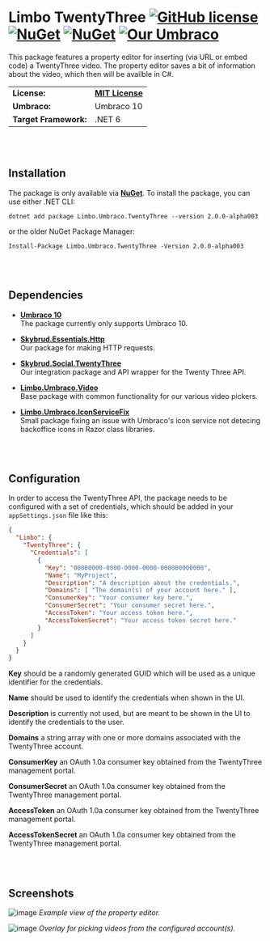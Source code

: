 # Limbo TwentyThree [![GitHub license](https://img.shields.io/badge/license-MIT-blue.svg)](LICENSE.md) [![NuGet](https://img.shields.io/nuget/v/Limbo.Umbraco.TwentyThree.svg)](https://www.nuget.org/packages/Limbo.Umbraco.TwentyThree) [![NuGet](https://img.shields.io/nuget/dt/Limbo.Umbraco.TwentyThree.svg)](https://www.nuget.org/packages/Limbo.Umbraco.TwentyThree) [![Our Umbraco](https://img.shields.io/badge/our-umbraco-%233544B1)](https://our.umbraco.com/packages/backoffice-extensions/limbo-twentythree/)

This package features a property editor for inserting (via URL or embed code) a TwentyThree video. The property editor saves a bit of information about the video, which then will be availble in C#.

<table>
  <tr>
    <td><strong>License:</strong></td>
    <td><a href="./LICENSE.md"><strong>MIT License</strong></a></td>
  </tr>
  <tr>
    <td><strong>Umbraco:</strong></td>
    <td>
      Umbraco 10
    </td>
  </tr>
  <tr>
    <td><strong>Target Framework:</strong></td>
    <td>
      .NET 6
    </td>
  </tr>
</table>



<br /><br />
## Installation

The package is only available via [**NuGet**](https://www.nuget.org/packages/Limbo.Umbraco.TwentyThree/2.0.0-alpha003). To install the package, you can use either .NET CLI:

```
dotnet add package Limbo.Umbraco.TwentyThree --version 2.0.0-alpha003
```

or the older NuGet Package Manager:

```
Install-Package Limbo.Umbraco.TwentyThree -Version 2.0.0-alpha003
```







<br /><br />
## Dependencies

- [**Umbraco 10**](https://github.com/umbraco/Umbraco-CMS)  
The package currently only supports Umbraco 10.

- [**Skybrud.Essentials.Http**](https://github.com/skybrud/Skybrud.Essentials.Http)  
Our package for making HTTP requests.

- [**Skybrud.Social.TwentyThree**](https://github.com/abjerner/Skybrud.Social.TwentyThree)  
Our integration package and API wrapper for the Twenty Three API.

- [**Limbo.Umbraco.Video**](https://github.com/limbo-works/Limbo.Umbraco.Video)  
Base package with common functionality for our various video pickers.

- [**Limbo.Umbraco.IconServiceFix**](https://github.com/limbo-works/Limbo.Umbraco.IconServiceFix)  
Small package fixing an issue with Umbraco's icon service not detecing backoffice icons in Razor class libraries.





<br /><br />
## Configuration

In order to access the TwentyThree API, the package needs to be configured with a set of credentials, which should be added in your `appSettings.json` file like this:

```json
{
  "Limbo": {
    "TwentyThree": {
      "Credentials": [
        {
          "Key": "00000000-0000-0000-0000-000000000000",
          "Name": "MyProject",
          "Description": "A description about the credentials.",
          "Domains": [ "The domain(s) of your account here." ],
          "ConsumerKey": "Your consumer key here.",
          "ConsumerSecret": "Your consumer secret here.",
          "AccessToken": "Your access token here.",
          "AccessTokenSecret": "Your access token secret here."
        }
      ]
    }
  }
}
```

**Key** should be a randomly generated GUID which will be used as a unique identifier for the credentials.

**Name** should be used to identify the credentials when shown in the UI.

**Description** is currently not used, but are meant to be shown in the UI to identify the credentials to the user.

**Domains** a string array with one or more domains associated with the TwentyThree account.

**ConsumerKey** an OAuth 1.0a consumer key obtained from the TwentyThree management portal.

**ConsumerSecret** an OAuth 1.0a consumer key obtained from the TwentyThree management portal.

**AccessToken** an OAuth 1.0a consumer key obtained from the TwentyThree management portal.

**AccessTokenSecret** an OAuth 1.0a consumer key obtained from the TwentyThree management portal.


<br /><br />
## Screenshots

![image](https://user-images.githubusercontent.com/3634580/190511380-6f3a9338-9ee6-4e66-9f52-adbeb32c898b.png)
*Example view of the property editor.*

![image](https://user-images.githubusercontent.com/3634580/190514237-60cc32d0-5467-4adf-9688-9491b63ba754.png)
*Overlay for picking videos from the configured account(s).*
